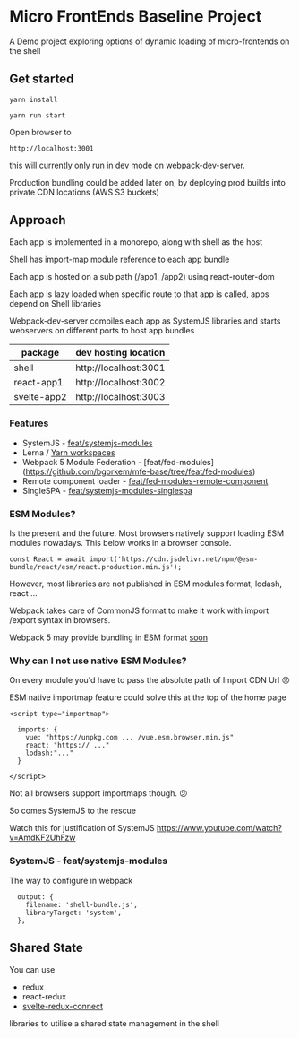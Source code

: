 # Micro FrontEnds Baseline Project

A Demo project exploring options of dynamic loading of micro-frontends on the shell

## Get started
` yarn install `

` yarn run start `

Open browser to

`http://localhost:3001`

this will currently only run in dev mode on webpack-dev-server.

Production bundling could be added later on, by deploying prod builds into private CDN locations (AWS S3 buckets)


## Approach

Each app is implemented in a monorepo, along with shell as the host

Shell has import-map module reference to each app bundle

Each app is hosted on a sub path (/app1, /app2) using react-router-dom

Each app is lazy loaded when specific route to that app is called, apps depend on Shell libraries

Webpack-dev-server compiles each app as SystemJS libraries and starts webservers on different ports to host app bundles

| package      | dev hosting location |
| -------      | --------             |
| shell        | http://localhost:3001|
| react-app1   | http://localhost:3002|
| svelte-app2  | http://localhost:3003|



### Features

* SystemJS - [feat/systemjs-modules](https://github.com/bgorkem/mfe-base/tree/feat/systemjs-modules)
* Lerna / [Yarn workspaces](https://classic.yarnpkg.com/en/docs/workspaces/)
* Webpack 5 Module Federation - [feat/fed-modules] (https://github.com/bgorkem/mfe-base/tree/feat/fed-modules)
* Remote component loader - [feat/fed-modules-remote-component](https://github.com/bgorkem/mfe-base/tree/feat/fed-modules-remote-component)
* SingleSPA - [feat/systemjs-modules-singlespa](https://github.com/bgorkem/mfe-base/tree/feat/ystemjs-modules-singlespa)

### ESM Modules?

Is the present and the future. Most browsers natively support loading ESM modules nowadays. This below works in a browser console.

```
const React = await import('https://cdn.jsdelivr.net/npm/@esm-bundle/react/esm/react.production.min.js');

```

However, most libraries are not published in ESM modules format, lodash, react ...

Webpack takes care of CommonJS format to make it work with  import /export syntax in browsers.

Webpack 5 may provide bundling in ESM format [soon](https://webpack.js.org/configuration/experiments/#root)


### Why can I not use native ESM Modules?
On every module you'd have to pass the absolute path of Import CDN Url 😠

ESM native importmap feature could solve this at the top of the home page

```
<script type="importmap">

  imports: {
    vue: "https://unpkg.com ... /vue.esm.browser.min.js"
    react: "https:// ..."
    lodash:"..."
  }

</script>
```

Not all browsers support importmaps though. 😕

So comes SystemJS to the rescue

Watch this for justification of SystemJS
https://www.youtube.com/watch?v=AmdKF2UhFzw

### SystemJS - feat/systemjs-modules

The way to configure in webpack
```
  output: {
    filename: 'shell-bundle.js',
    libraryTarget: 'system',
  },
```



## Shared State

You can use

* redux
* react-redux
* [svelte-redux-connect](https://linguinecode.com/post/how-to-add-redux-to-svelte)

libraries to utilise a shared state management in the shell
